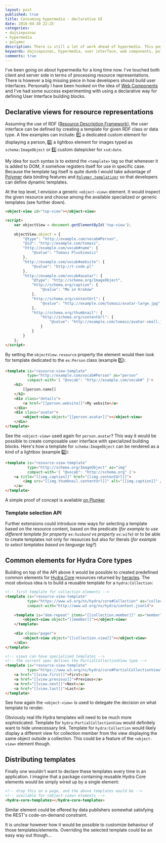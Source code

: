 ```yaml
---
layout: post
published: true
title: Consuming hypermedia - declarative UI
date: 2016-04-30 22:25
categories:
- dajsiepoznac
- hypermedia
- polymer
description: There is still a lot of work ahead of hypermedia. This posts lists what we need to succeed with hypermedia APIs
keywords: dajsiepoznac, hypermedia, user interface, web components, polymer
comments: true
---
```


I've been going on about hypermedia for a long time now. I've touched both client and server side in terms of processing
resource representations. There is however a big missing piece in how developers should build user interfaces. Personally
I have been hooked on the idea of [Web Components][wc] and I've had some success experimenting with using a declarative
way for defining User Interface building blocks. 

<!--more-->

## Declarative views for resource representations

Assuming the use of RDF ([Resource Description Framework][rdf]), the user interface can be defined by creating a template
for given RDF class or data type. A few examples can include: :one: a dedicated custom element for displaying a person,
:two: a lightbox element for images typed as `schema:ImageObject` or :three: custom datepicker for `xsd:date`.

My idea for such syntax is to extend the `<template>` tag so that whenever it is added to DOM, it somehow registers itself
for use in specific case. Because the template tag itself is quite dumb I would take advantage of [Polymer][Polymer] data
binding features and [`Polymer.templatizer`][templatizer] so that developers can define dynamic templates.

At the top level, I envision a generic `<object-view>` element. It would inspect the given resource and choose among the
available specialized or generic templates (see further down).

``` html
<object-view id="top-view"></object-view>

<script>
    var objectView = document.getElementById('top-view');
    
    objectView.object = {
        "@type": "http://example.com/vocab#Person",
        "@id": "http://example.com/tomasz",
        "http://example.com/vocab#name": { 
            "@value": "Tomasz Pluskiewicz" 
        },
        "http://example.com/vocab#website": { 
            "@value": "http://t-code.pl" 
        },
        "http://example.com/vocab#avatar": {
            "@type": "http://schema.org/ImageObject",
            "http://schema.org/caption": { 
                "@value": "Me in Kraków" 
            },
            "http://schema.org/contentUrl": { 
                "@value": "http://example.com/tomasz/avatar-large.jpg" 
            },
            "http://schema.org/thumbnail": {
                "http://schema.org/contentUrl": { 
                    "@value": "http://example.com/tomasz/avatar-small.jpg" 
                }
            }
        }
    };
</script>
```

By setting the `objectView.resource` property the element would then look for template dedicated to the `ex:Person` class
(example :one:):

``` html
<template is="resource-view-template" 
          type="http://example.com/vocab#Person" as="person"
          compact-with='{ "@vocab": "http://example.com/vocab#" }'>
    <h2>
        [[person.name]]
    </h2>
    <div class="details">
        <a href="[[person.website]]">My website</a>
    </div>
    <div class="avatar">
        <object-view object="[[person.avatar]]"></object-view>
    </div>
</template>
```

See the `<object-view>` used again for `person.avatar`? This way it would be possible to create composable user interface
with specialized building blocks. Here's how a template for `schema:ImageObject` can be rendered as a kind of a lightbox
(example :two:):

``` html
<template is="resource-view-template"
          type="http://schema.org/ImageObject" as="img"
          compact-with='{ "@vocab": "http://schema.org" }'>
    <a title="[[img.caption]]" href="[[img.contentUrl]]">
        <img src="[[img.thumbnail.contentUrl]]" alt="[[img.caption]]" />
    </a>
</template>
```

A simple proof of concept is available [on Plunker](http://plnkr.co/edit/pQ6NOd)

### Template selection API

Further extensions could introduce new ways for selecting a template based on the resource content, based on the predicate
(*for example to use different template for property `ex:husband` vs property `ex:wife`)* or to be able to create templates
not only for resources but also for literals (*for example to select templates based on language tag?*)

## Common elements for Hydra Core types

Building on top of the API above it would be possible to created predefined common elements for [Hydra Core][hc] resources
returned by [heracles][heracles]. The most obvious idea is to build a reusable template for a `hydra:Collection`:

``` html
<!-- first template for collection elements -->
<template is="resource-view-template"
          type="https://www.w3.org/ns/hydra/core#Collection" as="collection"
          compact-with="http://www.w3.org/ns/hydra/context.jsonld">
          
    <template is="dom-repeat" items="[[collection.member]]" as="member">
        <object-view object="[[member]]"></object-view>
    </template>
    
    <div class="pager">
        <object-view object="[[collection.view]]"></object-view>
    </div>
</template>

<!-- views can have specialized templates -->
<!-- the current spec defines the PartialCollectionView type -->
<template is="resource-view-template"
          type="https://www.w3.org/ns/hydra/core#PartialCollectionView" as="view">
    <a href="[[view.first]]">First</a>
    <a href="[[view.previous]]">Previous</a>
    <a href="[[view.next]]">Next</a>
    <a href="[[view.last]]">Last</a>
</template>
```

See how again the `<object-view>` is used to delegate the decision on what template to render.

Obviously real life Hydra templates will need to be much more sophisticated. Template for `hydra:PartialCollectionView`
would definitely want to hide unnecessary link. Template for `hydra:Collection` would likely display a different view for
collection member from the view displaying the same object outside a collection. This could be a feature of the `<object-view>`
element though.

## Distributing templates

Finally one wouldn't want to declare these templates every time in an application. I imagine that a package containing
reusable Hydra Core elements would be simply wired up by a single element:

``` html
<!-- drop this on a page, and the above templates would be --> 
<!-- available for <object-view> elements -->
<hydra-core-templates></hydra-core-templates>
```

Similar element could be offered by data publishers somewhat satisfying the REST's code-on-demand constraint.

It is unclear however how it would be possible to customize behaviour of those templates/elements. Overriding the selected
template could be an easy way out though...

[wc]: http://webcomponents.org/
[rdf]: https://www.w3.org/RDF/
[Polymer]: http://polymer-project.org
[templatizer]: http://t-code.pl/blog/2015/08/polymer-templatizer/
[heracles]: http://github.com/wikibus/heracles
[hc]: http://hydra-cg.com
